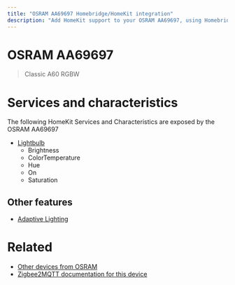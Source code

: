 ```yaml
---
title: "OSRAM AA69697 Homebridge/HomeKit integration"
description: "Add HomeKit support to your OSRAM AA69697, using Homebridge, Zigbee2MQTT and homebridge-z2m."
---
```

<!---
This file has been GENERATED using src/docgen/docgen.ts
DO NOT EDIT THIS FILE MANUALLY!
-->
# OSRAM AA69697
> Classic A60 RGBW


# Services and characteristics
The following HomeKit Services and Characteristics are exposed by
the OSRAM AA69697

* [Lightbulb](../../light.md)
  * Brightness
  * ColorTemperature
  * Hue
  * On
  * Saturation


## Other features
* [Adaptive Lighting](../../light.md)


# Related
* [Other devices from OSRAM](../index.md#osram)
* [Zigbee2MQTT documentation for this device](https://www.zigbee2mqtt.io/devices/AA69697.html)